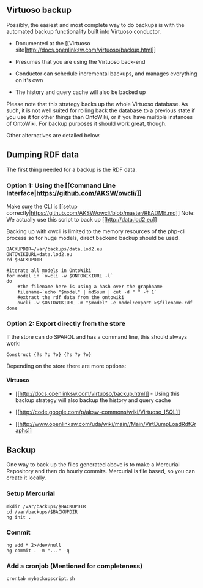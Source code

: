 ## Virtuoso backup

Possibly, the easiest and most complete way to do backups is with the automated backup functionality built into Virtuoso conductor. 

 - Documented at the [[Virtuoso site|http://docs.openlinksw.com/virtuoso/backup.html]]

 - Presumes that you are using the Virtuoso back-end

 - Conductor can schedule incremental backups, and manages everything on it's own

 - The history and query cache will also be backed up

Please note that this strategy backs up the whole Virtuoso database. As such, it is not well suited for rolling back the database to a previous state if you use it for other things than OntoWiki, or if you have multiple instances of OntoWiki. For backup purposes it should work great, though.

Other alternatives are detailed below.

## Dumping RDF data
The first thing needed for a backup is the RDF data.

### Option 1: Using the [[Command Line Interface|https://github.com/AKSW/owcli/]]
Make sure the CLI is [[setup correctly|https://github.com/AKSW/owcli/blob/master/README.md]]
Note: We actually use this script to back up [[http://data.lod2.eu]]

Backing up with owcli is limited to the memory resources of the php-cli process so for huge models, direct backend backup should be used.

```
BACKUPDIR=/var/backups/data.lod2.eu
ONTOWIKIURL=data.lod2.eu
cd $BACKUPDIR

#iterate all models in OntoWiki
for model in `owcli -w $ONTOWIKIURL -l`
do
    #the filename here is using a hash over the graphname
    filename=`echo "$model" | md5sum | cut -d " " -f 1`
    #extract the rdf data from the ontowiki
    owcli -w $ONTOWIKIURL -m "$model" -e model:export >$filename.rdf
done
```

### Option 2: Export directly from the store
If the store can do SPARQL and has a command line, this should always work:

```
Construct {?s ?p ?o} {?s ?p ?o}
```

Depending on the store there are more options:

#### Virtuoso

  * [[http://docs.openlinksw.com/virtuoso/backup.html]] - Using this backup strategy will also backup the history and query cache
  
  * [[http://code.google.com/p/aksw-commons/wiki/Virtuoso_ISQL]]
  
  * [[http://www.openlinksw.com/uda/wiki/main//Main/VirtDumpLoadRdfGraphs]]

## Backup

One way to back up the files generated above is to make a Mercurial Repository and then do hourly commits. Mercurial is file based, so you can create it locally.

### Setup Mercurial

```
mkdir /var/backups/$BACKUPDIR
cd /var/backups/$BACKUPDIR
hg init .
```

### Commit

```
hg add * 2>/dev/null
hg commit . -m "..." -q
```

### Add a cronjob (Mentioned for completeness)

```
crontab mybackupscript.sh
```

